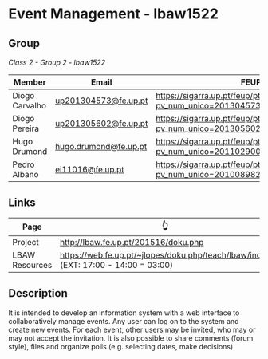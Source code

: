 # Event Management - lbaw1522

## Group
_Class 2 - Group 2 - lbaw1522_

Member         | Email                            | FEUP
---------------|----------------------------------|----------------------------------------------------------------------------
Diogo Carvalho | up201304573@fe.up.pt             | https://sigarra.up.pt/feup/pt/fest_geral.cursos_list?pv_num_unico=201304573
Diogo Pereira  | up201305602@fe.up.pt             | https://sigarra.up.pt/feup/pt/fest_geral.cursos_list?pv_num_unico=201305602
Hugo Drumond   | hugo.drumond@fe.up.pt            | https://sigarra.up.pt/feup/pt/fest_geral.cursos_list?pv_num_unico=201102900
Pedro Albano   | ei11016@fe.up.pt                 | https://sigarra.up.pt/feup/pt/fest_geral.cursos_list?pv_num_unico=201008982

## Links
Page           |👆 
---------------|---------------------------------------------------------------------------------------------------------------
Project        | http://lbaw.fe.up.pt/201516/doku.php
LBAW Resources | https://web.fe.up.pt/~jlopes/doku.php/teach/lbaw/index (EXT: 17:00 - 14:00 = 03:00)

## Description
It is intended to develop an information system with a web interface to collaboratively manage events. Any user can log on to the system and create new events. For each event, other users may be invited, who may or may not accept the invitation. It is also possible to share comments (forum style), files and organize polls (e.g. selecting dates, make decisions).

